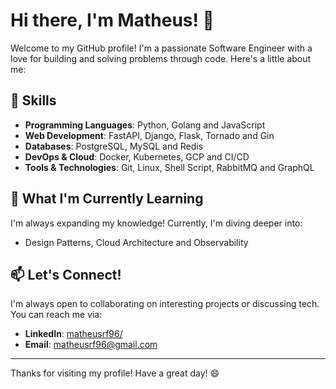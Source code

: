 # Hi there, I'm Matheus! 👋

Welcome to my GitHub profile! I'm a passionate Software Engineer with a love for building and solving problems through code. Here's a little about me:

## 🚀 Skills

- **Programming Languages**: Python, Golang and JavaScript
- **Web Development**: FastAPI, Django, Flask, Tornado and Gin
- **Databases**: PostgreSQL, MySQL and Redis
- **DevOps & Cloud**: Docker, Kubernetes, GCP and CI/CD
- **Tools & Technologies**: Git, Linux, Shell Script, RabbitMQ and GraphQL

## 🌱 What I'm Currently Learning

I'm always expanding my knowledge! Currently, I'm diving deeper into:
- Design Patterns, Cloud Architecture and Observability

## 📫 Let's Connect!

I'm always open to collaborating on interesting projects or discussing tech. You can reach me via:

- **LinkedIn**: [matheusrf96/](https://www.linkedin.com/in/matheusrf96/)
- **Email**: [matheusrf96@gmail.com](mailto:matheusrf96@gmail..com)

---

Thanks for visiting my profile! Have a great day! 😄
